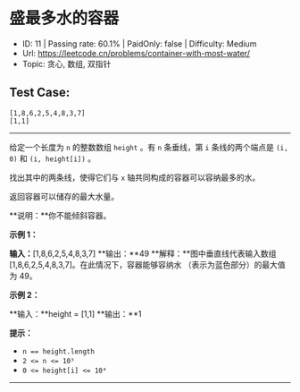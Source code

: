 # 盛最多水的容器                                                        

* ID: 11      | Passing rate: 60.1% | PaidOnly: false  | Difficulty: Medium 
* Url: https://leetcode.cn/problems/container-with-most-water/ 
* Topic: 贪心, 数组, 双指针 

## Test Case:

```
[1,8,6,2,5,4,8,3,7]
[1,1]
```

---

给定一个长度为 `n` 的整数数组 `height` 。有 `n` 条垂线，第 `i` 条线的两个端点是
`(i, 0)` 和 `(i, height[i])` 。

找出其中的两条线，使得它们与 `x` 轴共同构成的容器可以容纳最多的水。

返回容器可以储存的最大水量。

**说明：**你不能倾斜容器。


**示例 1：**


**输入：**[1,8,6,2,5,4,8,3,7]
**输出：**49 
**解释：**图中垂直线代表输入数组 [1,8,6,2,5,4,8,3,7]。在此情况下，容器能够容纳水
（表示为蓝色部分）的最大值为 49。

**示例 2：**

**输入：**height = [1,1]
**输出：**1


**提示：**

* `n == height.length`
* `2 <= n <= 10⁵`
* `0 <= height[i] <= 10⁴`

---